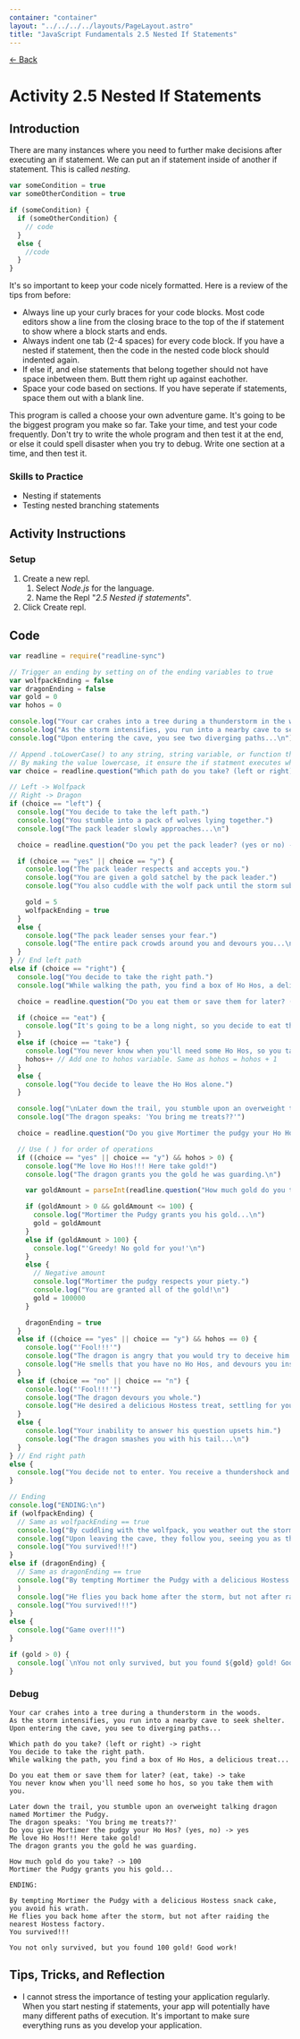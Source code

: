 ```yaml
---
container: "container"
layout: "../../../../layouts/PageLayout.astro"
title: "JavaScript Fundamentals 2.5 Nested If Statements"
---
```


[← Back](/comp-sci/javascript/)

# Activity 2.5 Nested If Statements

## Introduction

There are many instances where you need to further make decisions after executing an if statement. We can put an if statement inside of another if statement. This is called _nesting_.

```js
var someCondition = true
var someOtherCondition = true

if (someCondition) {
  if (someOtherCondition) {
    // code
  } 
  else {
    //code
  }
}
```

It's so important to keep your code nicely formatted. Here is a review of the tips from before:

- Always line up your curly braces for your code blocks. Most code editors show a line from the closing brace to the top of the if statement to show where a block starts and ends.
- Always indent one tab (2-4 spaces) for every code block. If you have a nested if statement, then the code in the nested code block should indented again.
- If else if, and else statements that belong together should not have space inbetween them. Butt them right up against eachother.
- Space your code based on sections. If you have seperate if statements, space them out with a blank line.

This program is called a choose your own adventure game. It's going to be the biggest program you make so far. Take your time, and test your code frequently. Don't try to write the whole program and then test it at the end, or else it could spell disaster when you try to debug. Write one section at a time, and then test it.

### Skills to Practice

- Nesting if statements
- Testing nested branching statements

## Activity Instructions

### Setup

1. Create a new repl.
   1. Select _Node.js_ for the language.
   2. Name the Repl "_2.5 Nested if statements_".
2. Click Create repl.

## Code

```javascript
var readline = require("readline-sync")

// Trigger an ending by setting on of the ending variables to true
var wolfpackEnding = false
var dragonEnding = false
var gold = 0
var hohos = 0

console.log("Your car crahes into a tree during a thunderstorm in the woods.")
console.log("As the storm intensifies, you run into a nearby cave to seek shelter.")
console.log("Upon entering the cave, you see two diverging paths...\n")

// Append .toLowerCase() to any string, string variable, or function that returns a string.
// By making the value lowercase, it ensure the if statment executes whether they type "Left" or "left".
var choice = readline.question("Which path do you take? (left or right) -> ").toLowerCase()

// Left -> Wolfpack
// Right -> Dragon
if (choice == "left") {
  console.log("You decide to take the left path.")
  console.log("You stumble into a pack of wolves lying together.")
  console.log("The pack leader slowly approaches...\n")

  choice = readline.question("Do you pet the pack leader? (yes or no) -> ").toLowerCase()

  if (choice == "yes" || choice == "y") {
    console.log("The pack leader respects and accepts you.")
    console.log("You are given a gold satchel by the pack leader.")
    console.log("You also cuddle with the wolf pack until the storm subsides...\n")

    gold = 5
    wolfpackEnding = true
  }
  else {
    console.log("The pack leader senses your fear.")
    console.log("The entire pack crowds around you and devours you...\n")
  }
} // End left path
else if (choice == "right") {
  console.log("You decide to take the right path.")
  console.log("While walking the path, you find a box of Ho Hos, a delicious treat...\n")

  choice = readline.question("Do you eat them or save them for later? (eat, take) -> ").toLowerCase()

  if (choice == "eat") {
    console.log("It's going to be a long night, so you decide to eat them for sustenance.")
  } 
  else if (choice == "take") {
    console.log("You never know when you'll need some Ho Hos, so you take them with you.")
    hohos++ // Add one to hohos variable. Same as hohos = hohos + 1
  } 
  else {
    console.log("You decide to leave the Ho Hos alone.")
  }

  console.log("\nLater down the trail, you stumble upon an overweight talking dragon named Mortimer the Pudgy")
  console.log("The dragon speaks: 'You bring me treats??'")

  choice = readline.question("Do you give Mortimer the pudgy your Ho Hos? (yes, no) -> ")

  // Use ( ) for order of operations
  if ((choice == "yes" || choice == "y") && hohos > 0) {
    console.log("Me love Ho Hos!!! Here take gold!")
    console.log("The dragon grants you the gold he was guarding.\n")

    var goldAmount = parseInt(readline.question("How much gold do you take? -> "))

    if (goldAmount > 0 && goldAmount <= 100) {
      console.log("Mortimer the Pudgy grants you his gold...\n")
      gold = goldAmount
    } 
    else if (goldAmount > 100) {
      console.log("'Greedy! No gold for you!'\n")
    } 
    else {
      // Negative amount
      console.log("Mortimer the pudgy respects your piety.")
      console.log("You are granted all of the gold!\n")
      gold = 100000
    }

    dragonEnding = true
  } 
  else if ((choice == "yes" || choice == "y") && hohos == 0) {
    console.log("'Fool!!!'")
    console.log("The dragon is angry that you would try to deceive him.")
    console.log("He smells that you have no Ho Hos, and devours you instead...")
  } 
  else if (choice == "no" || choice == "n") {
    console.log("'Fool!!!'")
    console.log("The dragon devours you whole.")
    console.log("He desired a delicious Hostess treat, settling for you instead...\n")
  } 
  else {
    console.log("Your inability to answer his question upsets him.")
    console.log("The dragon smashes you with his tail...\n")
  }
} // End right path
else {
  console.log("You decide not to enter. You receive a thundershock and lie in the storm...\n")
}

// Ending
console.log("ENDING:\n")
if (wolfpackEnding) {
  // Same as wolfpackEnding == true
  console.log("By cuddling with the wolfpack, you weather out the storm.")
  console.log("Upon leaving the cave, they follow you, seeing you as the new pack leader.")
  console.log("You survived!!!")
} 
else if (dragonEnding) {
  // Same as dragonEnding == true
  console.log("By tempting Mortimer the Pudgy with a delicious Hostess snack cake, you avoid his wrath."
  )
  console.log("He flies you back home after the storm, but not after raiding the nearest Hostess factory.")
  console.log("You survived!!!")
} 
else {
  console.log("Game over!!!")
}

if (gold > 0) {
  console.log(`\nYou not only survived, but you found ${gold} gold! Good work!`)
}
```

### Debug

```
Your car crahes into a tree during a thunderstorm in the woods.
As the storm intensifies, you run into a nearby cave to seek shelter.
Upon entering the cave, you see to diverging paths...

Which path do you take? (left or right) -> right
You decide to take the right path.
While walking the path, you find a box of Ho Hos, a delicious treat...

Do you eat them or save them for later? (eat, take) -> take
You never know when you'll need some ho hos, so you take them with you.

Later down the trail, you stumble upon an overweight talking dragon named Mortimer the Pudgy.
The dragon speaks: 'You bring me treats??'
Do you give Mortimer the pudgy your Ho Hos? (yes, no) -> yes
Me love Ho Hos!!! Here take gold!
The dragon grants you the gold he was guarding.

How much gold do you take? -> 100
Mortimer the Pudgy grants you his gold...

ENDING:

By tempting Mortimer the Pudgy with a delicious Hostess snack cake, you avoid his wrath.
He flies you back home after the storm, but not after raiding the nearest Hostess factory.
You survived!!!

You not only survived, but you found 100 gold! Good work!
```

## Tips, Tricks, and Reflection

- I cannot stress the importance of testing your application regularly. When you start nesting if statements, your app will potentially have many different paths of execution. It's important to make sure everything runs as you develop your application.
